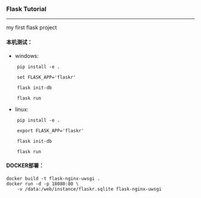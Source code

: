 ### Flask Tutorial
---
my first flask project

#### 本机测试：
* windows:
    
```    
    pip install -e .

    set FLASK_APP='flaskr'
  
    flask init-db
  
    flask run
```
* linux:
```
    pip install -e .
    
    export FLASK_APP='flaskr'
    
    flask init-db
    
    flask run
```


#### DOCKER部署：
```
docker build -t flask-nginx-uwsgi .
docker run -d -p 18080:80 \
    -v /data:/web/instance/flaskr.sqlite flask-nginx-uwsgi
```

